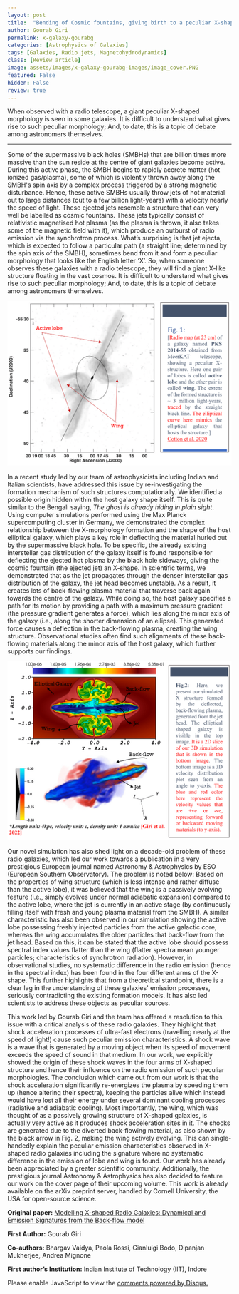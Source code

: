 ```yaml
---
layout: post
title:  "Bending of Cosmic fountains, giving birth to a peculiar X-shaped galaxy"
author: Gourab Giri
permalink: x-galaxy-gourabg
categories: [Astrophysics of Galaxies]
tags: [Galaxies, Radio jets, Magnetohydrodynamics]
class: [Review article]
image: assets/images/x-galaxy-gourabg-images/image_cover.PNG
featured: False
hidden: False
review: true
---
```

>
When observed with a radio telescope, a giant peculiar X-shaped morphology is seen in some galaxies. It is difficult to understand what gives rise to such peculiar morphology; And, to date, this is a topic of debate among astronomers themselves.
>
---

Some of the supermassive black holes (SMBHs) that are billion times more massive than the sun reside at the centre of giant galaxies become active. During this active phase, the SMBH begins to rapidly accrete matter (hot ionized gas/plasma), some of which is violently thrown away along the SMBH's spin axis by a complex process triggered by a strong magnetic disturbance. Hence, these active SMBHs usually throw jets of hot material out to large distances (out to a few billion light-years) with a velocity nearly the speed of light. These ejected jets resemble a structure that can very well be labelled as cosmic fountains. These jets typically consist of relativistic magnetised hot plasma (as the plasma is thrown, it also takes some of the magnetic field with it), which produce an outburst of radio emission via the synchrotron process. What’s surprising is that jet ejecta, which is expected to follow a particular path (a straight line; determined by the spin axis of the SMBH), sometimes bend from it and form a peculiar morphology that looks like the English letter ‘X’. So, when someone observes these galaxies with a radio telescope, they will find a giant X-like structure floating in the vast cosmos. It is difficult to understand what gives rise to such peculiar morphology; And, to date, this is a topic of debate among astronomers themselves.

<p align="center">
  <img src="../assets/images/x-galaxy-gourabg-images/image1.png">
</p>

<!---
<p align = "center">
Figure 1: Radio map (at 23 cm) of a galaxy named PKS 2014-55 obtained from MeerKAT telescope, showing a peculiar X-structure. Here one pair of lobes is called the active lobe and the other pair is called the wing. The extent of the formed structure is ~ 3 million light-years, traced by the straight black line. The elliptical curve here mimics the elliptical galaxy that hosts the structure. <a href="https://academic.oup.com/mnras/article/495/1/1271/5831730">Cotton et al. 2020</a>
</p>
-->

In a recent study led by our team of astrophysicists including Indian and Italian scientists, have addressed this issue by re-investigating the formation mechanism of such structures computationally. We identified a possible origin hidden within the host galaxy shape itself. This is quite similar to the Bengali saying, *The ghost is already hiding in plain sight*. Using computer simulations performed using the Max Planck supercomputing cluster in Germany, we demonstrated the complex relationship between the X-morphology formation and the shape of the host elliptical galaxy, which plays a key role in deflecting the material hurled out by the supermassive black hole. To be specific, the already existing interstellar gas distribution of the galaxy itself is found responsible for deflecting the ejected hot plasma by the black hole sideways, giving the cosmic fountain (the ejected jet) an X-shape. In scientific terms, we demonstrated that as the jet propagates through the denser interstellar gas distribution of the galaxy, the jet head becomes unstable. As a result, it creates lots of back-flowing plasma material that traverse back again towards the centre of the galaxy. While doing so, the host galaxy specifies a path for its motion by providing a path with a maximum pressure gradient (the pressure gradient generates a force), which lies along the minor axis of the galaxy (i.e., along the shorter dimension of an ellipse). This generated force causes a deflection in the back-flowing plasma, creating the wing structure. Observational studies often find such alignments of these back-flowing materials along the minor axis of the host galaxy, which further supports our findings.

<p align="center">
  <img src="../assets/images/x-galaxy-gourabg-images/image2.png">
</p>

<!---
<p align = "center">
Figure 2: Here, we present our simulated X structure formed by the deflected, back-flowing plasma, generated from the jet head. The elliptical-shaped galaxy is visible in the top image. It is a 2D slice of our 3D simulation that is shown in the bottom image. The bottom image is a 3D velocity distribution plot seen from an angle to the y-axis. The blue and red colors here represent the velocity values that are +ve or -ve, representing forward or backward moving materials (to the y-axis).
</p>
-->

Our novel simulation has also shed light on a decade-old problem of these radio galaxies, which led our work towards a publication in a very prestigious European journal named Astronomy & Astrophysics by ESO (European Southern Observatory). The problem is noted below: Based on the properties of wing structure (which is less intense and rather diffuse than the active lobe), it was believed that the wing is a passively evolving feature (i.e., simply evolves under normal adiabatic expansion) compared to the active lobe, where the jet is currently in an active stage (by continuously filling itself with fresh and young plasma material from the SMBH). A similar characteristic has also been observed in our simulation showing the active lobe possessing freshly injected particles from the active galactic core, whereas the wing accumulates the older particles that back-flow from the jet head. Based on this, it can be stated that the active lobe should possess spectral index values flatter than the wing (flatter spectra mean younger particles; characteristics of synchrotron radiation). However, in observational studies, no systematic difference in the radio emission (hence in the spectral index) has been found in the four different arms of the X-shape. This further highlights that from a theoretical standpoint, there is a clear lag in the understanding of these galaxies' emission processes, seriously contradicting the existing formation models. It has also led scientists to address these objects as peculiar sources.

This work led by Gourab Giri and the team has offered a resolution to this issue with a critical analysis of these radio galaxies. They highlight that shock acceleration processes of ultra-fast electrons (travelling nearly at the speed of light!) cause such peculiar emission characteristics. A shock wave is a wave that is generated by a moving object when its speed of movement exceeds the speed of sound in that medium. In our work, we explicitly showed the origin of these shock waves in the four arms of X-shaped structure and hence their influence on the radio emission of such peculiar morphologies. The conclusion which came out from our work is that the shock acceleration significantly re-energizes the plasma by speeding them up (hence altering their spectra), keeping the particles alive which instead would have lost all their energy under several dominant cooling processes (radiative and adiabatic cooling). Most importantly, the wing, which was thought of as a passively growing structure of X-shaped galaxies, is actually very active as it produces shock acceleration sites in it. The shocks are generated due to the diverted back-flowing material, as also shown by the black arrow in Fig. 2, making the wing actively evolving. This can single-handedly explain the peculiar emission characteristics observed in X-shaped radio galaxies including the signature where no systematic difference in the emission of lobe and wing is found. Our work has already been appreciated by a greater scientific community. Additionally, the prestigious journal Astronomy & Astrophysics has also decided to feature our work on the cover page of their upcoming volume. This work is already available on the arXiv preprint server, handled by Cornell University, the USA for open-source science.

**Original paper:**
<a href="https://ui.adsabs.harvard.edu/abs/2022arXiv220301347G/abstract" target="_blank">Modelling X-shaped Radio Galaxies: Dynamical and Emission Signatures from the Back-flow model</a>

**First Author:** Gourab Giri

**Co-authors:** Bhargav Vaidya, Paola Rossi, Gianluigi Bodo, Dipanjan Mukherjee, Andrea Mignone

**First author’s Institution:** Indian Institute of Technology (IIT), Indore

<div id="disqus_thread"></div>
<script>
    /**
    *  RECOMMENDED CONFIGURATION VARIABLES: EDIT AND UNCOMMENT THE SECTION BELOW TO INSERT DYNAMIC VALUES FROM YOUR PLATFORM OR CMS.
    *  LEARN WHY DEFINING THESE VARIABLES IS IMPORTANT: https://disqus.com/admin/universalcode/#configuration-variables    */
    /*
    var disqus_config = function () {
    this.page.url = PAGE_URL;  // Replace PAGE_URL with your page's canonical URL variable
    this.page.identifier = PAGE_IDENTIFIER; // Replace PAGE_IDENTIFIER with your page's unique identifier variable
    };
    */
    (function() { // DON'T EDIT BELOW THIS LINE
    var d = document, s = d.createElement('script');
    s.src = 'https://cosmicvarta-in.disqus.com/embed.js';
    s.setAttribute('data-timestamp', +new Date());
    (d.head || d.body).appendChild(s);
    })();
</script>
<noscript>Please enable JavaScript to view the <a href="https://disqus.com/?ref_noscript">comments powered by Disqus.</a></noscript>
